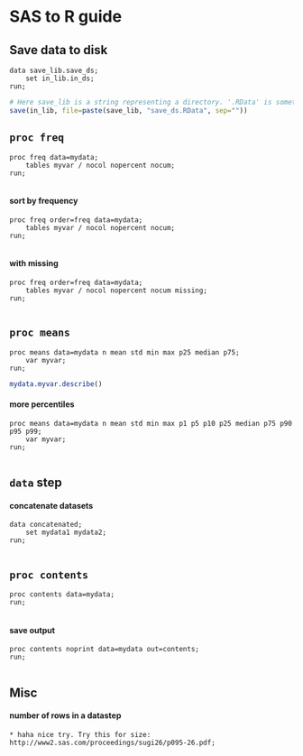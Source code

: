 SAS to R guide
==============

Save data to disk
-----------------

```SAS
data save_lib.save_ds;
    set in_lib.in_ds;
run;
```

```r
# Here save_lib is a string representing a directory. '.RData' is sometimes replaced with '.rda'
save(in_lib, file=paste(save_lib, "save_ds.RData", sep=""))
```


`proc freq`
-----------

```SAS
proc freq data=mydata;
    tables myvar / nocol nopercent nocum;
run;
```

```r

```


#### sort by frequency ####
```SAS
proc freq order=freq data=mydata;
	tables myvar / nocol nopercent nocum;
run;
```

```r

```


#### with missing ####

```SAS
proc freq order=freq data=mydata;
    tables myvar / nocol nopercent nocum missing;
run;
```

```r

```


`proc means`
------------

```SAS
proc means data=mydata n mean std min max p25 median p75;
    var myvar;
run;
```

```r
mydata.myvar.describe()
```


#### more percentiles ####

```SAS
proc means data=mydata n mean std min max p1 p5 p10 p25 median p75 p90 p95 p99;
	var myvar;
run;
```

```r

```


`data` step
-----------

#### concatenate datasets ####

```SAS
data concatenated;
    set mydata1 mydata2;
run;
```

```r

```


`proc contents`
---------------

```SAS
proc contents data=mydata;
run;
```

```r

```

#### save output ####

```SAS
proc contents noprint data=mydata out=contents;
run;
```

```r

```


Misc
----

#### number of rows in a datastep ####

```SAS
* haha nice try. Try this for size: http://www2.sas.com/proceedings/sugi26/p095-26.pdf;
```

```r

```
